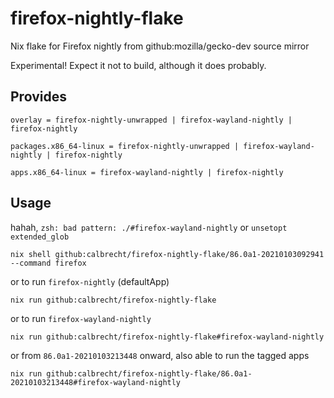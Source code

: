 # firefox-nightly-flake
Nix flake for Firefox nightly from github:mozilla/gecko-dev source mirror

Experimental! Expect it not to build, although it does probably.

## Provides

`overlay = firefox-nightly-unwrapped | firefox-wayland-nightly | firefox-nightly`

`packages.x86_64-linux = firefox-nightly-unwrapped | firefox-wayland-nightly | firefox-nightly`

`apps.x86_64-linux = firefox-wayland-nightly | firefox-nightly`

## Usage

hahah, `zsh: bad pattern: ./#firefox-wayland-nightly` or `unsetopt extended_glob`

```shell
nix shell github:calbrecht/firefox-nightly-flake/86.0a1-20210103092941 --command firefox
```
or to run `firefox-nightly` (defaultApp)
```shell
nix run github:calbrecht/firefox-nightly-flake
```
or to run `firefox-wayland-nightly`
```shell
nix run github:calbrecht/firefox-nightly-flake#firefox-wayland-nightly
```
or from `86.0a1-20210103213448` onward, also able to run the tagged apps
```shell
nix run github:calbrecht/firefox-nightly-flake/86.0a1-20210103213448#firefox-wayland-nightly
```

